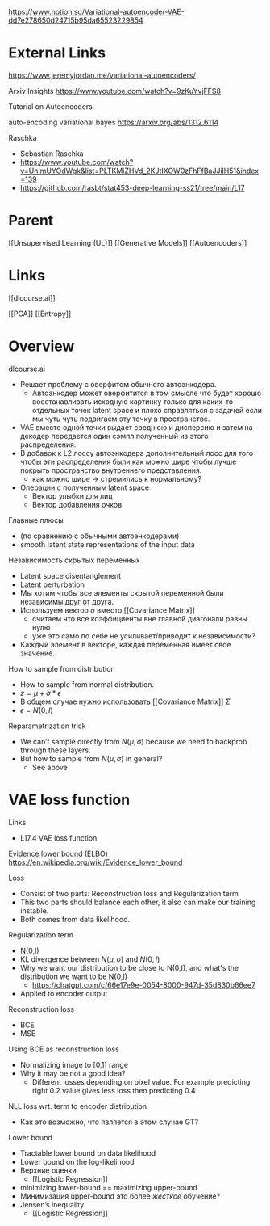 
https://www.notion.so/Variational-autoencoder-VAE-dd7e278650d24715b95da65523229854

# External Links

https://www.jeremyjordan.me/variational-autoencoders/

Arxiv Insights
https://www.youtube.com/watch?v=9zKuYvjFFS8

Tutorial on Autoencoders

auto-encoding variational bayes
https://arxiv.org/abs/1312.6114

Raschka
- Sebastian Raschka
- https://www.youtube.com/watch?v=UnImUYOdWgk&list=PLTKMiZHVd_2KJtIXOW0zFhFfBaJJilH51&index=139
- https://github.com/rasbt/stat453-deep-learning-ss21/tree/main/L17


# Parent

[[Unsupervised Learning (UL)]]
[[Generative Models]]
[[Autoencoders]]

# Links

[[dlcourse.ai]]

[[PCA]]
[[Entropy]]


# Overview

dlcourse.ai
- Решает проблему с оверфитом обычного автоэнкодера.
	- Автоэнкодер может оверфитится в том смысле что будет хорошо восстанавливать исходную картинку только для каких-то отдельных точек latent space и плохо справляться с задачей если мы чуть чуть подвигаем эту точку в пространстве.
- VAE вместо одной точки выдает среднюю и дисперсию и затем на декодер передается один сэмпл полученный из этого распределения.
- В добавок к L2 лоссу автоэнкодера дополнительный лосс для того чтобы эти распределения были как можно шире чтобы лучше покрыть пространство внутреннего представления.
	- как можно шире -> стремились к нормальному?
- Операции с полученным latent space
	- Вектор улыбки для лиц
	- Вектор добавления очков

Главные плюсы
- (по сравнению с обычными автоэнкодерами)
- smooth latent state representations of the input data

Независимость скрытых переменных
- Latent space disentanglement
- Latent perturbation
- Мы хотим чтобы все элементы скрытой переменной были независимы друг от друга.
- Используем вектор $\sigma$ вместо [[Covariance Matrix]]
	- считаем что все коэффициенты вне главной диагонали равны нулю
	- уже это само по себе не усиливает/приводит к независимости?
- Каждый элемент в векторе, каждая переменная имеет свое значение.

How to sample from distribution
- How to sample from normal distribution.
- $z=\mu+\sigma*\epsilon$
- В общем случае нужно использовать [[Covariance Matrix]] $\Sigma$
- $\epsilon = N(0,I)$

Reparametrization trick
- We can’t sample directly from $N(\mu, \sigma)$ because we need to backprob through these layers.
- But how to sample from $N(\mu, \sigma)$ in general?
	- See above

# VAE loss function

Links
- L17.4 VAE loss function

Evidence lower bound (ELBO)
https://en.wikipedia.org/wiki/Evidence_lower_bound

Loss
- Consist of two parts: Reconstruction loss and Regularization term
- This two parts should balance each other, it also can make our training instable.
- Both comes from data likelihood.

Regularization term
- N(0,I)
- KL divergence between $N(\mu, \sigma)$ and $N(0, I)$
- Why we want our distribution to be close to N(0,I), and what's the distribution we want to be N(0,I)
	- https://chatgpt.com/c/66e17e9e-0054-8000-947d-35d830b66ee7
- Applied to encoder output

Reconstruction loss
- BCE
- MSE

Using BCE as reconstruction loss
- Normalizing image to [0,1] range
- Why it may be not a good idea?
	- Different losses depending on pixel value. For example predicting right 0.2 value gives less loss then predicting 0.4

NLL loss wrt. term to encoder distribution
- Как это возможно, что является в этом случае GT?

Lower bound
- Tractable lower bound on data likelihood
- Lower bound on the log-likelihood
- Верхние оценки
	- [[Logistic Regression]]
- minimizing lower-bound == maximizing upper-bound
- Минимизация upper-bound это более _жесткое_ обучение?
- Jensen’s inequality
	- [[Logistic Regression]]

